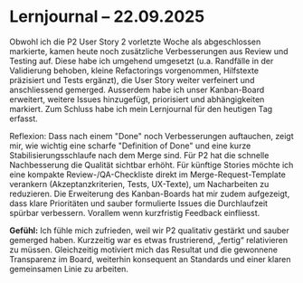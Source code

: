 # Lernjournal – 22.09.2025

Obwohl ich die P2 User Story 2 vorletzte Woche als abgeschlossen markierte, kamen heute noch zusätzliche Verbesserungen aus Review und Testing auf. Diese habe ich umgehend umgesetzt (u.a. Randfälle in der Validierung behoben, kleine Refactorings vorgenommen, Hilfstexte präzisiert und Tests ergänzt), die User Story weiter verfeinert und anschliessend gemerged.
Ausserdem habe ich unser Kanban-Board erweitert, weitere Issues hinzugefügt, priorisiert und abhängigkeiten markiert.
Zum Schluss habe ich mein Lernjournal für den heutigen Tag erfasst.

Reflexion:
Dass nach einem "Done" noch Verbesserungen auftauchen, zeigt mir, wie wichtig eine scharfe "Definition of Done" und eine kurze Stabilisierungsschlaufe nach dem Merge sind. Für P2 hat die schnelle Nachbesserung die Qualität sichtbar erhöht. Für künftige Stories möchte ich eine kompakte Review-/QA-Checkliste direkt im Merge-Request-Template verankern (Akzeptanzkriterien, Tests, UX-Texte), um Nacharbeiten zu reduzieren. Die Erweiterung des Kanban-Boards hat mir zudem aufgezeigt, dass klare Prioritäten und sauber formulierte Issues die Durchlaufzeit spürbar verbessern. Vorallem wenn kurzfristig Feedback einfliesst.

**Gefühl:**
Ich fühle mich zufrieden, weil wir P2 qualitativ gestärkt und sauber gemerged haben. Kurzzeitig war es etwas frustrierend, „fertig“ relativieren zu müssen. Gleichzeitig motiviert mich das Resultat und die gewonnene Transparenz im Board, weiterhin konsequent an Standards und einer klaren gemeinsamen Linie zu arbeiten.

